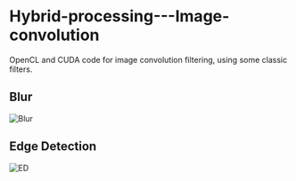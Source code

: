 # Hybrid-processing---Image-convolution
OpenCL and CUDA code for image convolution filtering, using some classic filters.

## Blur
![Blur](https://github.com/OddNo7/Hybrid-processing---Image-convolution/blob/master/results/blur_original_GPU_CPU(CUDA).jpg)

## Edge Detection
![ED](https://github.com/OddNo7/Hybrid-processing---Image-convolution/blob/master/results/edge_det_original_GPU_CPU(CUDA).jpg)
